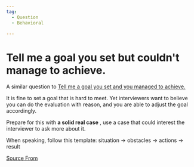 ```yaml
---
tag:
  - Question
  - Behavioral

---
```

  
# Tell me a goal you set but couldn't manage to achieve.

A similar question to [Tell me a goal you set and you managed to achieve.](https://bigfrontend.dev/question/Tell-me-a-goal-you-set-and-you-managed-to-achieve)

It is fine to set a goal that is hard to meet. Yet interviewers want to believe you can do the evaluation with reason, and you are able to adjust the goal accordingly.

Prepare for this with **a solid real case** , use a case that could interest the interviewer to ask more about it.

When speaking, follow this template: situation → obstacles → actions → result


[Source From](https://bigfrontend.dev/question/Tell-me-a-goal-you-set-but-couldn-t-manage-to-achieve)

  
